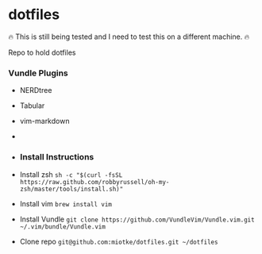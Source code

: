 # dotfiles

🔥 This is still being tested and I need to test this on a different machine. 🔥

Repo to hold dotfiles 

### Vundle Plugins
* NERDtree
* Tabular
* vim-markdown
*
* ### Install Instructions
* Install zsh
	`sh -c "$(curl -fsSL https://raw.github.com/robbyrussell/oh-my-zsh/master/tools/install.sh)"`

* Install vim
	`brew install vim`

* Install Vundle
	`git clone https://github.com/VundleVim/Vundle.vim.git ~/.vim/bundle/Vundle.vim`

* Clone repo
	`git@github.com:miotke/dotfiles.git ~/dotfiles`
